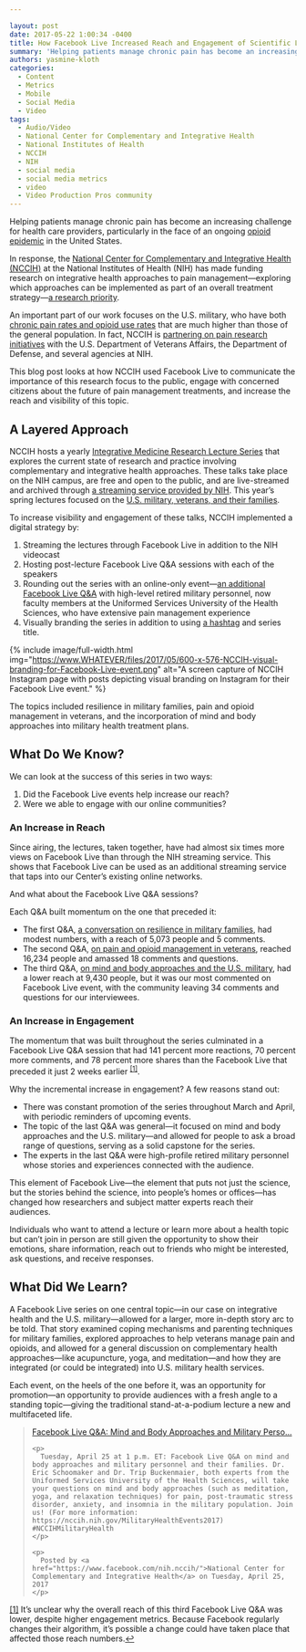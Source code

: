 ```yaml
---

layout: post
date: 2017-05-22 1:00:34 -0400
title: How Facebook Live Increased Reach and Engagement of Scientific Lectures at NIH
summary: 'Helping patients manage chronic pain has become an increasing challenge for health care providers, particularly in the face of an ongoing opioid epidemic in the United States. In response, the National Center for Complementary and Integrative Health (NCCIH) at the National Institutes of Health (NIH) has made funding research on integrative health approaches to pain'
authors: yasmine-kloth
categories:
  - Content
  - Metrics
  - Mobile
  - Social Media
  - Video
tags:
  - Audio/Video
  - National Center for Complementary and Integrative Health
  - National Institutes of Health
  - NCCIH
  - NIH
  - social media
  - social media metrics
  - video
  - Video Production Pros community
---
```


Helping patients manage chronic pain has become an increasing challenge for health care providers, particularly in the face of an ongoing [opioid epidemic](https://www.hhs.gov/opioids/) in the United States.

In response, the [National Center for Complementary and Integrative Health (NCCIH)](https://nccih.nih.gov/) at the National Institutes of Health (NIH) has made funding research on integrative health approaches to pain management—exploring which approaches can be implemented as part of an overall treatment strategy—[a research priority](https://nccih.nih.gov/about/strategic-plans/2016/Nonpharmacologic-Management-Pain).

An important part of our work focuses on the U.S. military, who have both [chronic pain rates and opioid use rates](http://archinte.jamanetwork.com/article.aspx?articleid=1885986) that are much higher than those of the general population. In fact, NCCIH is [partnering on pain research initiatives](https://nccih.nih.gov/research/blog/partnering-on-pain) with the U.S. Department of Veterans Affairs, the Department of Defense, and several agencies at NIH.

This blog post looks at how NCCIH used Facebook Live to communicate the importance of this research focus to the public, engage with concerned citizens about the future of pain management treatments, and increase the reach and visibility of this topic.

## A Layered Approach

NCCIH hosts a yearly [Integrative Medicine Research Lecture Series](https://nccih.nih.gov/news/events/IMlectures) that explores the current state of research and practice involving complementary and integrative health approaches. These talks take place on the NIH campus, are free and open to the public, and are live-streamed and archived through [a streaming service provided by NIH](https://videocast.nih.gov/). This year’s spring lectures focused on the [U.S. military, veterans, and their families](https://nccih.nih.gov/MilitaryHealthEvents2017).

To increase visibility and engagement of these talks, NCCIH implemented a digital strategy by:

  1. Streaming the lectures through Facebook Live in addition to the NIH videocast
  2. Hosting post-lecture Facebook Live Q&A sessions with each of the speakers
  3. Rounding out the series with an online-only event—[an additional Facebook Live Q&A](https://www.facebook.com/nih.nccih/videos/1405263649496849/) with high-level retired military personnel, now faculty members at the Uniformed Services University of the Health Sciences, who have extensive pain management experience
  4. Visually branding the series in addition to using [a hashtag](https://twitter.com/search?f=tweets&vertical=default&q=%23NCCIHmilitaryhealth&src=typd) and series title.

{% include image/full-width.html img="https://www.WHATEVER/files/2017/05/600-x-576-NCCIH-visual-branding-for-Facebook-Live-event.png" alt="A screen capture of NCCIH Instagram page with posts depicting visual branding on Instagram for their Facebook Live event." %}

The topics included resilience in military families, pain and opioid management in veterans, and the incorporation of mind and body approaches into military health treatment plans.

## What Do We Know?

We can look at the success of this series in two ways:

  1. Did the Facebook Live events help increase our reach?
  2. Were we able to engage with our online communities?

### An Increase in Reach

Since airing, the lectures, taken together, have had almost six times more views on Facebook Live than through the NIH streaming service. This shows that Facebook Live can be used as an additional streaming service that taps into our Center’s existing online networks.

And what about the Facebook Live Q&A sessions?

Each Q&A built momentum on the one that preceded it:

  * The first Q&A, [a conversation on resilience in military families](https://www.facebook.com/nih.nccih/videos/1373170729372808/), had modest numbers, with a reach of 5,073 people and 5 comments.
  * The second Q&A, [on pain and opioid management in veterans](https://www.facebook.com/nih.nccih/videos/1392161590807055/), reached 16,234 people and amassed 18 comments and questions.
  * The third Q&A, [on mind and body approaches and the U.S. military](https://www.facebook.com/nih.nccih/videos/1405263649496849/), had a lower reach at 9,430 people, but it was our most commented on Facebook Live event, with the community leaving 34 comments and questions for our interviewees.

### An Increase in Engagement

The momentum that was built throughout the series culminated in a Facebook Live Q&A session that had 141 percent more reactions, 70 percent more comments, and 78 percent more shares than the Facebook Live that preceded it just 2 weeks earlier <sup><a id="ref1" href="#fn1">[1]</a></sup>.

Why the incremental increase in engagement? A few reasons stand out:

  * There was constant promotion of the series throughout March and April, with periodic reminders of upcoming events.
  * The topic of the last Q&A was general—it focused on mind and body approaches and the U.S. military—and allowed for people to ask a broad range of questions, serving as a solid capstone for the series.
  * The experts in the last Q&A were high-profile retired military personnel whose stories and experiences connected with the audience.

This element of Facebook Live—the element that puts not just the science, but the stories behind the science, into people’s homes or offices—has changed how researchers and subject matter experts reach their audiences.

Individuals who want to attend a lecture or learn more about a health topic but can’t join in person are still given the opportunity to show their emotions, share information, reach out to friends who might be interested, ask questions, and receive responses.

## What Did We Learn?

A Facebook Live series on one central topic—in our case on integrative health and the U.S. military—allowed for a larger, more in-depth story arc to be told. That story examined coping mechanisms and parenting techniques for military families, explored approaches to help veterans manage pain and opioids, and allowed for a general discussion on complementary health approaches—like acupuncture, yoga, and meditation—and how they are integrated (or could be integrated) into U.S. military health services.

Each event, on the heels of the one before it, was an opportunity for promotion—an opportunity to provide audiences with a fresh angle to a standing topic—giving the traditional stand-at-a-podium lecture a new and multifaceted life.

<div id="fb-root">
</div>



<div class="fb-video" data-href="https://www.facebook.com/nih.nccih/videos/1405263649496849/" data-width="500">
  <blockquote cite="https://www.facebook.com/nih.nccih/videos/1405263649496849/" class="fb-xfbml-parse-ignore">
    <p>
      <a href="https://www.facebook.com/nih.nccih/videos/1405263649496849/">Facebook Live Q&A: Mind and Body Approaches and Military Perso&#8230;</a>
    </p>

    <p>
      Tuesday, April 25 at 1 p.m. ET: Facebook Live Q&A on mind and body approaches and military personnel and their families. Dr. Eric Schoomaker and Dr. Trip Buckenmaier, both experts from the Uniformed Services University of the Health Sciences, will take your questions on mind and body approaches (such as meditation, yoga, and relaxation techniques) for pain, post-traumatic stress disorder, anxiety, and insomnia in the military population. Join us! (For more information: https://nccih.nih.gov/MilitaryHealthEvents2017) #NCCIHMilitaryHealth
    </p>

    <p>
      Posted by <a href="https://www.facebook.com/nih.nccih/">National Center for Complementary and Integrative Health</a> on Tuesday, April 25, 2017
    </p>
  </blockquote>
</div><section>

<p id="fn1">
  <a href="#r1">[1]</a> It’s unclear why the overall reach of this third Facebook Live Q&A was lower, despite higher engagement metrics. Because Facebook regularly changes their algorithm, it’s possible a change could have taken place that affected those reach numbers.<a title="Jump back to footnote 1 in the text." href="#ref1">↩</a>
</p></section>

